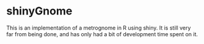 # shinyGnome
This is an implementation of a metrognome in R using shiny. It is still very far from being done, and has only had a bit of development time spent on it. 
